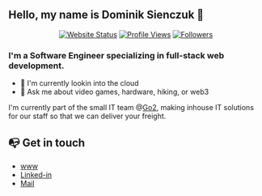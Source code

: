 ## Hello, my name is Dominik Sienczuk 👋

<div align="center">
  
  [![Website Status][website-status]][Domski]
  [![Profile Views][profile-views]][github]
  [![Followers][followers]][followers-stat]
  
</div>

### I'm a Software Engineer specializing in full-stack web development.

- 🌱 I'm currently lookin into the cloud
- 💬 Ask me about video games, hardware, hiking, or web3

I'm currently part of the small IT team @[Go2][go2], making inhouse IT solutions for our staff so that we can deliver your freight.

## 📭 Get in touch

* [www][Domski]
* [Linked-in][Linkedin]
* [Mail] 

<!--
<details open>
  <summary>📈 GitHub Stats</summary>
  
  <br>
  
  [![Dominik's Github stats][stats]][readme-stats]
  
</details>
-->
[Domski]: https://domsk.dev
[website-status]: https://img.shields.io/website?url=https%3A%2F%2Fdomsk.dev
[go2]: https://go2.us
[Linkedin]: https://www.linkedin.com/in/dominiks007/
[Mail]: mailto:dominiksk09@gmail.com
[stats]: https://github-readme-stats.vercel.app/api?username=dominikS007&show_icons=true&count_private=true&theme=radical
[readme-stats]: https://github.com/anuraghazra/github-readme-stats
[profile-views]: https://komarev.com/ghpvc/?username=dominikS007
[github]: https://github.com/dominikS007
[followers]: https://img.shields.io/github/followers/dominikS007
[followers-stat]: https://github.com/dominikS007?tab=followers
<!--
**dominikS007/dominikS007** is a ✨ _special_ ✨ repository because its `README.md` (this file) appears on your GitHub profile.

Here are some ideas to get you started:

- 🔭 I’m currently working on ...
- 🌱 I’m currently learning ...
- 👯 I’m looking to collaborate on ...
- 🤔 I’m looking for help with ...
- 💬 Ask me about ...
- 📫 How to reach me: ...
- 😄 Pronouns: ...
- ⚡ Fun fact: ...
[![JavaScript](https://img.shields.io/badge/-JavaScript-000?&logo=JavaScript&logoColor=ddc508)](https://github.com/dominikS007?tab=repositories&q=&type=&language=javascript)
-->
